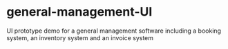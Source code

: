# general-management-UI
UI prototype demo for a general management software including a booking system,
an inventory system and an invoice system

